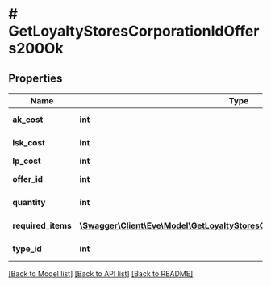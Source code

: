 # # GetLoyaltyStoresCorporationIdOffers200Ok

## Properties

Name | Type | Description | Notes
------------ | ------------- | ------------- | -------------
**ak_cost** | **int** | Analysis kredit cost | [optional]
**isk_cost** | **int** | isk_cost integer |
**lp_cost** | **int** | lp_cost integer |
**offer_id** | **int** | offer_id integer |
**quantity** | **int** | quantity integer |
**required_items** | [**\Swagger\Client\Eve\Model\GetLoyaltyStoresCorporationIdOffersRequiredItem[]**](GetLoyaltyStoresCorporationIdOffersRequiredItem.md) | required_items array |
**type_id** | **int** | type_id integer |

[[Back to Model list]](../../README.md#models) [[Back to API list]](../../README.md#endpoints) [[Back to README]](../../README.md)
